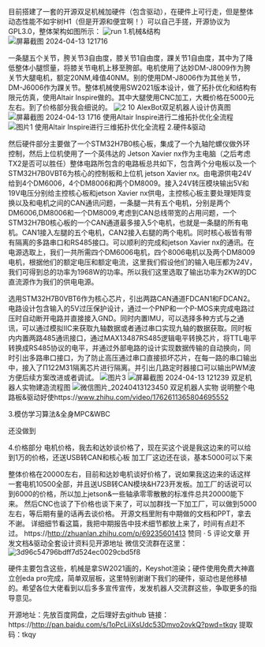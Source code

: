  目前搭建了一套的开源双足机械加硬件（包含驱动），在硬件上可行走，但是整体动态性能不如宇树H1（但是开源和便宜啊！）可以自己手搓，开源协议为GPL3.0，整体架构如图所示：
 ![run](https://github.com/Alexhuge1/Alexbot/assets/79268846/a2eb591e-d456-4b0f-b197-b859c2b0c155)
1.机械&结构
![屏幕截图 2024-04-13 121716](https://github.com/Alexhuge1/Alexbot/assets/79268846/150308cd-8ca5-4cd7-801d-cbc1b5fc478d)

一条腿五个关节，胯关节3自由度，膝关节1自由度，踝关节1自由度，其中为了降低整体小腿惯量，将膝关节电机上移至胯部。电机使用了达妙DM-J8009作为胯关节大腿电机，额定20NM,峰值40NM。别的使用DM-J8006作为其他关节，DM-J6006作为踝关节。整体机械使用SW2021版本设计，做了拓扑优化和结构有限元仿真，使用Altair Inspire做的。其中大腿使用CNC加工，大概价格在5000元左右。到了价格部分我会细说的。
![2 10](https://github.com/Alexhuge1/Alexbot/assets/79268846/501826ab-541a-40ca-8109-51b4ecc5542e)
AlexBot双足机器人设计仿真图
![屏幕截图 2024-04-13 1716](https://github.com/Alexhuge1/Alexbot/assets/79268846/c7eb36f5-861d-4384-a486-29a93eeace56)
使用Altair Inspire进行二维拓扑优化全流程
![图片1](https://github.com/Alexhuge1/Alexbot/assets/79268846/3afe8f92-c4c3-46a8-9cc9-73fd7369d808)
使用Altair Inspire进行三维拓扑优化全流程
2.硬件&驱动

然后硬件部分主要做了一个STM32H7B0核心板，集成了一个九轴陀螺仪做外环控制，然后上位机使用了一个英伟达的 Jetson Xavier nx作为主电脑（之后考虑TX2是否可以胜任）整体电路所包含的电路板总共如下，包含两个分电板以及一个STM32H7B0VBT6为核心的控制板和上位机 jetson Xavier nx。由电源供电24V给到4个DM6006，4个DM8006和两个DM8009。接入24V转压模块输出5V和19V电压分别给主控核心板和jetson Xavier nx供电，主控核心板主要处理矩阵变换以及和电机之间的CAN通讯问题，一条腿一共有五个电机，分别是两个DM6006,DM8006和一个DM8009,考虑到CAN总线带宽的占用问题，一个STM32H7B0核心板的一个CAN通道最多接入5个电机，也就是一条腿的所有电机。CAN1接入左腿的五个电机，CAN2接入右腿的两个电机。同时核心板皆有带有隔离的多路串口和RS485接口。可以顺利的完成和jetson Xavier nx的通讯。在电源选取上，我们一共所需四个DM6006电机，四个8006电机以及两个DM8009电机，根据他们的额定电压和额定电流，这里我们假设他们的输入电压都为24V，我们可得到总的功率为1968W的功率。所以我们这里选取了输出功率为2KW的DC直流源作为我们的供电电源。

选用STM32H7B0VBT6作为核心芯片，引出两路CAN通道FDCAN1和FDCAN2。电路设计包含输入的5V过压保护设计，通过一个PNP和一个P-MOS来完成电路过压时自动断开电路并直接接入GND。同时内置IMU，可以选择多种方式与之通讯，可以通过模拟IIC来获取九轴数据或者通过串口实现九轴的数据获取。同时板内内置两路485通讯接口，通过MAX13487RS485逻辑电平转换芯片，将TTL电平转换成RS485协议的电平，并通过外部电路的设计实现数据传输的自动换向，同时引出多路串口接口，为了防止高压通过串口直接损坏芯片，在每一路的串口输出中，接入了Π122M31隔离芯片进行隔离。并引出几路定时器接口可以输出PWM波方便后续方案改进或者调试。
![图片3](https://github.com/Alexhuge1/Alexbot/assets/79268846/45d509cd-a820-4300-86af-de6eaf1d7879)
![屏幕截图 2024-04-13 121239](https://github.com/Alexhuge1/Alexbot/assets/79268846/e625a7bd-51c1-4a25-b6b3-4c22a0512e78)
双足机器人实物建造流程图
![微信图片_20240413123450](https://github.com/Alexhuge1/Alexbot/assets/79268846/be32c725-1c60-49a8-b3aa-c7ed3b4e22c1)
双足机器人实物
说明整个电路板&驱动好使https://www.zhihu.com/video/1762611365804695552

3.模仿学习算法&全身MPC&WBC

还没做到

4.价格部分
电机价格，我去和达妙谈价格了，现在买这个说是我这边来的可以给到1万的价格，还送USB转CAN和核心板
加工厂这边还在谈，基本5000可以下来

整体价格在20000左右，目前和达妙电机谈好价格了，说如果我这边来的话这样一套电机10500全部，并且送USB转CAN模块&H723开发板。加工厂的话说可以到6000的价格，所以加上jetson&一些轴承零零散散的标准件总共20000能下来。
然后CNC也谈了下价格也谈下来了，可以加群找一下加工厂，可以做到5000左右，等后期有量的话再去谈价格。
开源文档里附有中期做的文档和PPT，拿去不谢。
详细细节看这篇，我把中期报告中技术细节都放上来了，时间有点赶不过。
https://http://zhuanlan.zhihu.com/p/69235601413 赞同 · 5 评论文章
开发文档&驱动全套设计资料见开源地址
微信交流群在这里：
![3d96c54796bdff7d524ec0029cbd5f8](https://github.com/Alexhuge1/Alexbot/assets/79268846/dbffb310-7705-43ac-9c31-62ab09352ab9)


硬件主要包含这些，机械是拿SW2021画的，Keyshot渲染；硬件使用免费大神嘉立创eda pro完成，简单双层板，这里特别谢谢下我们的硬件，驱动也是他移植的。希望各位大佬看到以后多多宣传宣传，发发机器人交流群这些，争取更多的指导意见。

开源地址：先放百度网盘，之后理好去github
链接：https://http://pan.baidu.com/s/1oPcLiiXsUdc53Dmvo2ovkQ?pwd=tkqy
提取码：tkqy 
